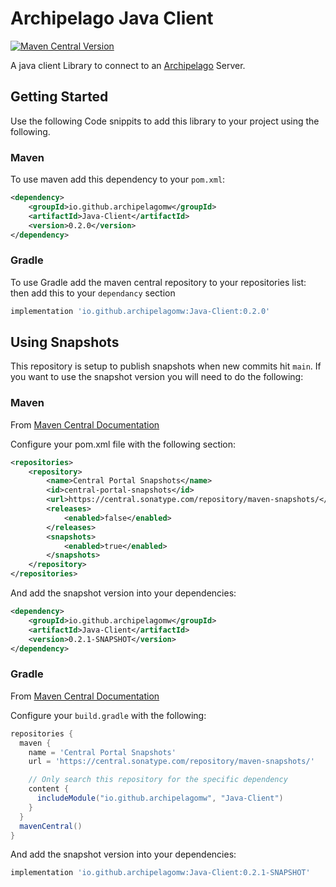 Archipelago Java Client
=======================
[![Maven Central Version](https://img.shields.io/maven-central/v/io.github.archipelagomw/Java-Client)](https://central.sonatype.com/artifact/io.github.archipelagomw/Java-Client)

A java client Library to connect to an [Archipelago](http://github.com/ArchipelagoMW/Archipelago) Server.


## Getting Started
Use the following Code snippits to add this library to your project using the following.

### Maven
To use maven add this dependency to your `pom.xml`:
```xml
<dependency>
    <groupId>io.github.archipelagomw</groupId>
    <artifactId>Java-Client</artifactId>
    <version>0.2.0</version>
</dependency>
```

### Gradle
To use Gradle add the maven central repository to your repositories list:
then add this to your `dependancy` section
```groovy
implementation 'io.github.archipelagomw:Java-Client:0.2.0'
```

## Using Snapshots
This repository is setup to publish snapshots when new commits hit `main`.  If you want
to use the snapshot version you will need to do the following:

### Maven
From [Maven Central Documentation](https://central.sonatype.org/publish/publish-portal-snapshots/#publishing-via-other-methods)

Configure your pom.xml file with the following <repositories> section:

```xml
<repositories>
    <repository>
        <name>Central Portal Snapshots</name>
        <id>central-portal-snapshots</id>
        <url>https://central.sonatype.com/repository/maven-snapshots/</url>
        <releases>
            <enabled>false</enabled>
        </releases>
        <snapshots>
            <enabled>true</enabled>
        </snapshots>
    </repository>
</repositories>
```

And add the snapshot version into your dependencies:

```xml
<dependency>
    <groupId>io.github.archipelagomw</groupId>
    <artifactId>Java-Client</artifactId>
    <version>0.2.1-SNAPSHOT</version>
</dependency>
```


### Gradle

From [Maven Central Documentation](https://central.sonatype.org/publish/publish-portal-snapshots/#consuming-via-gradle)

Configure your `build.gradle` with the following:

```groovy
repositories {
  maven {
    name = 'Central Portal Snapshots'
    url = 'https://central.sonatype.com/repository/maven-snapshots/'

    // Only search this repository for the specific dependency
    content {
      includeModule("io.github.archipelagomw", "Java-Client")
    }
  }
  mavenCentral()
}
```

And add the snapshot version into your dependencies:
```groovy
implementation 'io.github.archipelagomw:Java-Client:0.2.1-SNAPSHOT'
```
